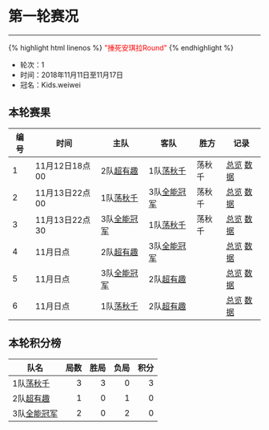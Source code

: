 # 第一轮赛况

---

{% highlight html linenos %}
<font color=red>"捶死安琪拉Round"</font>
{% endhighlight %}


- 轮次：1
- 时间：2018年11月11日至11月17日
- 冠名：Kids.weiwei


## 本轮赛果

|编号| 时间          | 主队         | 客队      | 胜方  |记录|
|---|--------------|------------- | --------- |----- |---|
| 1 | 11月12日18点00 | 2队[超有趣](team2.md)  |1队[荡秋千](team1.md)  |荡秋千|[总览](pic/r1_1_2v1_score.jpg) [数据](pic/r1_1_2v1_data.jpg) |
| 2 | 11月13日22点00 | 1队[荡秋千](team1.md)  |3队[全能冠军](team3.md)|荡秋千|[总览](pic/r1_1_2v1_score.jpg) [数据](pic/r1_1_2v1_data.jpg) |
| 3 | 11月13日22点30 | 3队[全能冠军](team3.md)|1队[荡秋千](team1.md)  |荡秋千|[总览](pic/r1_1_2v1_score.jpg) [数据](pic/r1_1_2v1_data.jpg) |
| 4 | 11月日点 | 2队[超有趣](team2.md)  |3队[全能冠军](team3.md)   ||[总览](pic/r1_1_2v1_score.jpg) [数据](pic/r1_1_2v1_data.jpg) |
| 5 | 11月日点 | 3队[全能冠军](team3.md)|2队[超有趣](team2.md) ||[总览](pic/r1_1_2v1_score.jpg) [数据](pic/r1_1_2v1_data.jpg) |
| 6 | 11月日点 | 1队[荡秋千](team1.md)  |2队[超有趣](team2.md)   ||[总览](pic/r1_1_2v1_score.jpg) [数据](pic/r1_1_2v1_data.jpg) |

## 本轮积分榜

| 队名         | 局数 | 胜局 | 负局 |  积分 |
|-------------| --: | --: | --: | --: |
| 1队[荡秋千](team1.md)   | 3  | 3  | 0 | 3 |
| 2队[超有趣](team2.md)   | 1  | 0  | 1 | 0 |
| 3队[全能冠军](team3.md) | 2  | 0  | 2 | 0 |
